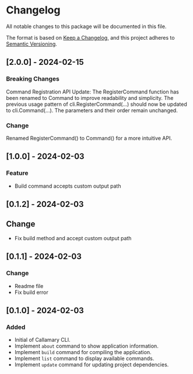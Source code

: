 # Changelog

All notable changes to this package will be documented in this file.

The format is based on [Keep a Changelog](https://keepachangelog.com/en/1.0.0/),
and this project adheres to [Semantic Versioning](https://semver.org/spec/v2.0.0.html).

## [2.0.0] - 2024-02-15
### Breaking Changes
Command Registration API Update: The RegisterCommand function has been renamed to Command to improve readability and simplicity. The previous usage pattern of cli.RegisterCommand(...) should now be updated to cli.Command(...). The parameters and their order remain unchanged.

### Change
Renamed RegisterCommand() to Command() for a more intuitive API.

## [1.0.0] - 2024-02-03
### Feature
- Build command accepts custom output path

## [0.1.2] - 2024-02-03
## Change
- Fix build method and accept custom output path


## [0.1.1] - 2024-02-03
### Change
- Readme file
- Fix build error

## [0.1.0] - 2024-02-03
### Added
- Initial of Callamary CLI.
- Implement `about` command to show application information.
- Implement `build` command for compiling the application.
- Implement `list` command to display available commands.
- Implement `update` command for updating project dependencies.